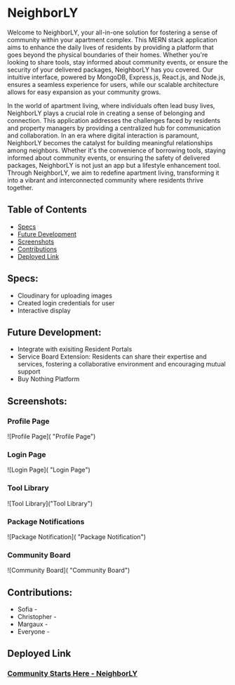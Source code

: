 # NeighborLY

Welcome to NeighborLY, your all-in-one solution for fostering a sense of community within your apartment complex. This MERN stack application aims to enhance the daily lives of residents by providing a platform that goes beyond the physical boundaries of their homes. Whether you're looking to share tools, stay informed about community events, or ensure the security of your delivered packages, NeighborLY has you covered. Our intuitive interface, powered by MongoDB, Express.js, React.js, and Node.js, ensures a seamless experience for users, while our scalable architecture allows for easy expansion as your community grows. 

In the world of apartment living, where individuals often lead busy lives, NeighborLY plays a crucial role in creating a sense of belonging and connection. This application addresses the challenges faced by residents and property managers by providing a centralized hub for communication and collaboration. In an era where digital interaction is paramount, NeighborLY becomes the catalyst for building meaningful relationships among neighbors. Whether it's the convenience of borrowing tools, staying informed about community events, or ensuring the safety of delivered packages, NeighborLY is not just an app but a lifestyle enhancement tool. Through NeighborLY, we aim to redefine apartment living, transforming it into a vibrant and interconnected community where residents thrive together.

## Table of Contents

- [Specs](#specs)
- [Future Development](#future-development)
- [Screenshots](#screenshots)
- [Contributions](#contributions)
- [Deployed Link](#deployed-link)

## Specs:
- Cloudinary for uploading images
- Created login credentials for user
- Interactive display


## Future Development:
- Integrate with exisiting Resident Portals 
- Service Board Extension: Residents can share their expertise and services, fostering a collaborative environment and encouraging mutual support
- Buy Nothing Platform

## Screenshots:

### Profile Page
![Profile Page]( "Profile Page")

### Login Page
![Login Page]( "Login Page")

### Tool Library
![Tool Library]("Tool Library")

### Package Notifications
![Package Notification]( "Package Notification")

### Community Board
![Community Board]( "Community Board")


## Contributions:
- Sofia - 
- Christopher - 
- Margaux - 
- Everyone - 

## Deployed Link

### [Community Starts Here - NeighborLY](https://neighborly-dzxi.onrender.com/login)
